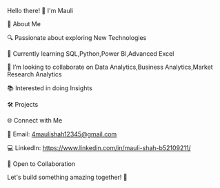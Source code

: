 Hello there! 👋 I'm Mauli

🚀 About Me
 
 🔍 Passionate about exploring New Technologies
  
 🌱 Currently learning SQL,Python,Power BI,Advanced Excel
  
  💞️ I’m looking to collaborate on Data Analytics,Business Analytics,Market Research Analytics
  
  📚 Interested in doing Insights
    
🛠️ Projects


🌐 Connect with Me

  📧 Email: 4maulishah12345@gmail.com
  
  💻 LinkedIn: https://www.linkedin.com/in/mauli-shah-b52109211/
  
🤝 Open to Collaboration

 Let's build something amazing together! 🚀
